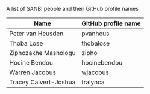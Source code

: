 A list of SANBI people and their GitHub profile names

| Name 	| GitHub profile name 	|
|------	|---------------------	|
| Peter van Heusden     	|  pvanheus                   	|
| Thoba Lose              | thobalose                     |
| Ziphozakhe Mashologu    | zipho                         |
| Hocine Bendou           | hocinebendou                  |
| Warren Jacobus          | wjacobus                      |
| Tracey Calvert-Joshua   | tralynca                      |

